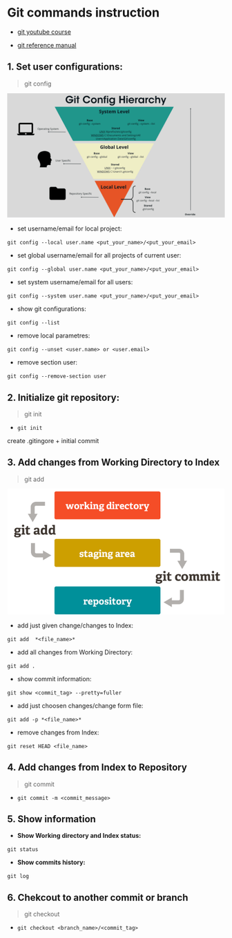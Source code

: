 # Git commands instruction

- [git youtube course](https://www.youtube.com/playlist?list=PLDyvV36pndZFHXjXuwA_NywNrVQO0aQqb)

- [git reference manual](https://git-scm.com/docs)

## **1. Set user configurations:**
> git config

![git config hierarchy](git_config.png)

- set username/email for local project:

`git config --local user.name <put_your_name>/<put_your_email>`

- set global username/email for all projects of current user:

`git config --global user.name <put_your_name>/<put_your_email>` 

- set system username/email for all users:

`git config --system user.name <put_your_name>/<put_your_email>`

- show git configurations:

`git config --list`

- remove local parametres:

`git config --unset <user.name> or <user.email>`

- remove section user:

`git config --remove-section user`


## **2. Initialize git repository:**
> git init

- `git init`

create .gitingore + initial commit

## **3. Add changes from Working Directory to Index**
> git add

![git workspaces](git_workspaces.png)

- add just given change/changes to Index:

`git add  *<file_name>*`

- add all changes from Working Directory:

`git add .`

- show commit information:

`git show <commit_tag> --pretty=fuller`

- add just choosen changes/change form file:

`git add -p *<file_name>*`

- remove changes from Index:

`git reset HEAD <file_name>`

## **4. Add changes from Index to Repository**
> git commit

- `git commit -m <commit_message>`

## **5. Show information**
- **Show Working directory and Index status:**

`git status`

- **Show commits history:**

`git log`

## **6. Chekcout to another commit or branch**
> git checkout 
- `git checkout <branch_name>/<commit_tag>`